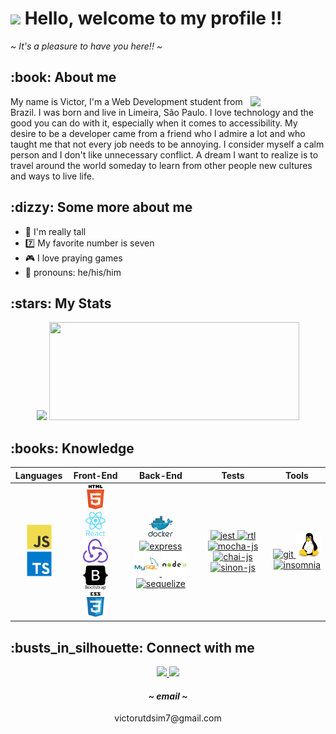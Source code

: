 <h1><img src="https://media.giphy.com/media/mGcNjsfWAjY5AEZNw6/giphy.gif" width="50"> Hello, welcome to my profile !!</h1>
<em>~ It's a pleasure to have you here!! ~</em>

<br>
 
<div>
    <h2>:book: About me </h2>
    <img src="https://i.pinimg.com/originals/09/c6/29/09c62903beeba336dc9da76eb5c9a107.gif" width="120" align="right"/>
    <p align="left">
    My name is Victor, I'm a Web Development student from Brazil. I was born and live in Limeira, São Paulo. I love technology and the good you can do with it, especially when it comes to accessibility. My desire to be a developer came from a friend who I admire a lot and who taught me that not every job needs to be annoying. I consider myself a calm person and I don't like unnecessary conflict. A dream I want to realize is to travel around the world someday to learn from other people new cultures and ways to live life.
    </p>
</div>

<h2>:dizzy: Some more about me</h2>

- 🦒 I'm really tall
- :seven: My favorite number is seven
- 🎮 I love praying games
- 🧑 pronouns: he/his/him 

<h2>:stars: My Stats</h2>
<div align="center">
    <img 
        src="https://github-readme-stats.vercel.app/api?username=ImVictorM&show_icons=true&theme=radical" 
        width="400px" 
    />
    <img 
        src="https://github-readme-stats.vercel.app/api/top-langs/?username=ImVictorM&langs_count=8&layout=compact&title_color=d83b7d&text_color=a9f6e7&bg_color=141321&hide_border=false&theme=tokyonight"
        height="157px" 
        width="400px" 
    />
</div>

<div>
    <h2>:books: Knowledge</h2>
    <table align="center">
        <thead>
            <tr>
                <th>Languages</th>
                <th>Front-End</th>
                <th>Back-End</th>
                <th>Tests</th>
                <th>Tools</th>
            </tr>
        </thead>
        <tbody>
            <tr>
                <td align="center">
                    <a href="https://developer.mozilla.org/en-US/docs/Web/JavaScript" target="_blank" rel="noreferrer"> 
                        <img 
                            src="https://raw.githubusercontent.com/devicons/devicon/master/icons/javascript/javascript-original.svg" 
                            alt="javascript" 
                            width="40" 
                            height="40"
                        /> 
                    </a>
                    <a href="https://www.typescriptlang.org/" target="_blank" rel="noreferrer"> 
                        <img 
                            src="https://raw.githubusercontent.com/devicons/devicon/master/icons/typescript/typescript-original.svg" 
                            alt="typescript" 
                            width="40" 
                            height="40"
                        /> 
                    </a>
                </td>
                <td align="center">
                    <a href="https://www.w3.org/html/" target="_blank" rel="noreferrer"> 
                        <img 
                            src="https://raw.githubusercontent.com/devicons/devicon/master/icons/html5/html5-original-wordmark.svg" 
                            alt="html5" 
                            width="40" 
                            height="40"
                       /> 
                   </a>
                   <a href="https://reactjs.org/" target="_blank" rel="noreferrer"> 
                       <img 
                           src="https://raw.githubusercontent.com/devicons/devicon/master/icons/react/react-original-wordmark.svg" 
                           alt="react" 
                           width="40" 
                           height="40"
                       /> 
                   </a>
                   <a href="https://redux.js.org" target="_blank" rel="noreferrer"> 
                       <img 
                           src="https://raw.githubusercontent.com/devicons/devicon/master/icons/redux/redux-original.svg" 
                           alt="redux" 
                           width="40" 
                           height="40"
                       /> 
                   </a>
                   <a href="https://getbootstrap.com" target="_blank" rel="noreferrer">
                        <img 
                            src="https://raw.githubusercontent.com/devicons/devicon/master/icons/bootstrap/bootstrap-plain-wordmark.svg" 
                            alt="bootstrap" 
                            width="40" 
                            height="40"
                        /> 
                    </a>
                    <a href="https://www.w3schools.com/css/" target="_blank" rel="noreferrer"> 
                        <img 
                            src="https://raw.githubusercontent.com/devicons/devicon/master/icons/css3/css3-original-wordmark.svg" 
                            alt="css3" 
                            width="40" 
                            height="40"
                        /> 
                    </a>
                </td>
                <td align="center">
                    <a href="https://www.docker.com/" target="_blank" rel="noreferrer"> 
                        <img 
                            src="https://raw.githubusercontent.com/devicons/devicon/master/icons/docker/docker-original-wordmark.svg" 
                            alt="docker" 
                            width="40" 
                            height="40"
                        /> 
                    </a>
                    <a href="https://expressjs.com/" target="_blank">
                        <img
                            src="https://www.orafox.com/wp-content/uploads/2019/01/expressjs.png"
                            alt="express"
                            width="40"
                            height="40"
                        />
                    </a>
                    <a href="https://www.mysql.com/" target="_blank" rel="noreferrer"> 
                        <img 
                            src="https://raw.githubusercontent.com/devicons/devicon/master/icons/mysql/mysql-original-wordmark.svg" 
                            alt="mysql" 
                            width="40" 
                            height="40"
                        /> 
                    </a>
                    <a href="https://nodejs.org" target="_blank" rel="noreferrer"> 
                        <img 
                            src="https://raw.githubusercontent.com/devicons/devicon/master/icons/nodejs/nodejs-original-wordmark.svg" 
                            alt="nodejs" 
                            width="40" 
                            height="40"
                        /> 
                    </a>
                    <a href="https://sequelize.org/" target="_blank">
                        <img
                            src="https://sequelize.org/api/v6/image/brand_logo.png"
                            alt="sequelize"
                            width="40"
                            height="40"
                        />
                    </a>
                </td>
                <td align="center">
                    <a href="https://jestjs.io" target="_blank" rel="noreferrer"> 
                        <img 
                            src="https://www.vectorlogo.zone/logos/jestjsio/jestjsio-icon.svg" 
                            alt="jest" 
                            width="40" 
                            height="40"
                        /> 
                    </a>
                    <a href="https://testing-library.com/docs/" target="_blank" rel="noreferrer">
                        <img 
                            src="https://testing-library.com/img/octopus-128x128.png"
                            alt="rtl"
                            width="40"
                            height="40"
                        />
                    </a>
                    <a href="https://mochajs.org/" target="_blank" rel"noreferrer">
                        <img
                            src="https://avatars.githubusercontent.com/u/8770005?s=200&v=4"
                            alt="mocha-js"
                            width="40"
                            height="40"
                        />
                    </a>
                    <a href="https://www.chaijs.com/" target="_blank" rel="noreferrer"> 
                        <img src="https://raw.githubusercontent.com/gist/keithamus/3d8cfbaeddf8bdf5f7cd94a3bdae0934/raw/63ca295f3aa7e1b94b598d84dfe0330383497a8c/Chai%20Logo%20(C).svg"
                            alt="chai-js" 
                            width="40" 
                            height="40"
                        /> 
                    </a>
                    <a href="https://sinonjs.org/" target="_blank" rel="noreferrer"> 
                        <img 
                            src="https://sinonjs.org/assets/images/logo.png" 
                            alt="sinon-js" 
                            width="40" 
                            height="40"
                        /> 
                    </a>
                </td>
                <td align="center">
                    <a href="https://git-scm.com/" target="_blank" rel="noreferrer"> 
                        <img 
                            src="https://www.vectorlogo.zone/logos/git-scm/git-scm-icon.svg"
                            alt="git"
                            width="40"
                            height="40"
                        /> 
                    </a>
                    <a href="https://www.linux.org/" target="_blank" rel="noreferrer"> 
                        <img 
                            src="https://raw.githubusercontent.com/devicons/devicon/master/icons/linux/linux-original.svg" 
                            alt="linux" 
                            width="40" 
                            height="40"
                        /> 
                    </a>
                    <a href="https://insomnia.rest/" target="_blank" rel="noreferrer"> 
                        <img 
                            src="https://storage.googleapis.com/indie-hackers.appspot.com/product-avatars/insomnia/ibTLPyjwVebnZjMGKvz6ztarnuV2" 
                            alt="insomnia" 
                            width="40" 
                            height="40"
                        /> 
                    </a>
                </td>
            </tr>
        </tbody>
    </table>
</div>

<section>
    <h2> :busts_in_silhouette: Connect with me </h2>
    <div align="center">
        <a href="https://www.linkedin.com/in/victor-figueiredo-mendes/" target="_blank">
            <img src="https://img.shields.io/badge/LinkedIn-0077B5?style=for-the-badge&logo=linkedin&logoColor=white" />
        </a>
        <a href="https://mail.google.com/mail/u/0/#inbox?compose=CllgCJvrcXcmdTLxLXZGJMmpxpfNRRTvTjZSQbgqTCmXrPrfkJlghkvNZLfmxqrkfJbbkfXfGhg">
            <img src="https://img.shields.io/badge/Gmail-D14836?style=for-the-badge&logo=gmail&logoColor=white" />
        <a>
    </div>
    <div align="center">
        <h4><em>~ email ~</em></h4>
        <span>
            victorutdsim7@gmail.com
        </span>
    </div>
</section>
